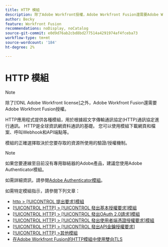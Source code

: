 ```yaml
---
title: HTTP 模組
description: 除了Adobe Workfront授權，Adobe Workfront Fusion還需要Adobe Workfront Fusion授權。
author: Becky
feature: Workfront Fusion
recommendations: noDisplay, noCatalog
source-git-commit: e0d9d76ab2cbd8bd277514a4291974af4fceba73
workflow-type: tm+mt
source-wordcount: '184'
ht-degree: 2%

---
```


# HTTP 模組

>[!NOTE]
>
>除了[!DNL Adobe Workfront license]之外，Adobe Workfront Fusion還需要Adobe Workfront Fusion授權。

HTTP應用程式提供各種模組，用於根據超文字傳輸通訊協定(HTTP)通訊協定進行通訊。 HTTP是全球資訊網資料通訊的基礎。 您可以使用模組下載網頁和檔案、呼叫Webhook和API端點等。

模組的正確選擇取決於您要存取的資源所使用的驗證/授權機制。

>[!NOTE]
>
>如果您要連線至目前沒有專用聯結器的Adobe產品，建議您使用Adobe Authenticator模組。
>
>如需詳細資訊，請參閱[Adobe Authenticator模組](/help/workfront-fusion/references/apps-and-modules/adobe-connectors/adobe-authenticator-modules.md)。

如需特定模組指示，請參閱下列文章：

* [http > [!UICONTROL 提出要求]模組](/help/workfront-fusion/references/apps-and-modules/http-modules/http-module-make-a-request.md)
* [[!UICONTROL HTTP] > [!UICONTROL 發出基本授權要求]模組](/help/workfront-fusion/references/apps-and-modules/http-modules/http-module-make-a-basic-auth-request.md)
* [[!UICONTROL HTTP] > [!UICONTROL 發出OAuth 2.0請求]模組](/help/workfront-fusion/references/apps-and-modules/http-modules/http-module-make-an-oauth-2-request.md)
* [[!UICONTROL HTTP] > [!UICONTROL 發出使用者端憑證授權要求]模組](/help/workfront-fusion/references/apps-and-modules/http-modules/http-module-make-a-client-cert-auth-request.md)
* [[!UICONTROL HTTP] > [!UICONTROL 發出API金鑰授權要求]](/help/workfront-fusion/references/apps-and-modules/http-modules/http-module-make-an-api-key-auth-request.md)
* [[!UICONTROL HTTP] >其他模組](/help/workfront-fusion/references/apps-and-modules/http-modules/http-modules.md)
* [在Adobe Workfront Fusion的HTTP模組中使用雙向TLS](/help/workfront-fusion/references/apps-and-modules/universal-connectors/use-mtls-in-http-modules.md)
